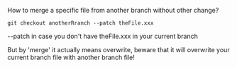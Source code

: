 How to merge a specific file from another branch without other change?

```git checkout anotherRranch --patch theFile.xxx```

--patch in case you don't have theFile.xxx in your current branch

But by 'merge' it actually means overwrite, beware that it will overwrite your current branch file with another branch file!
